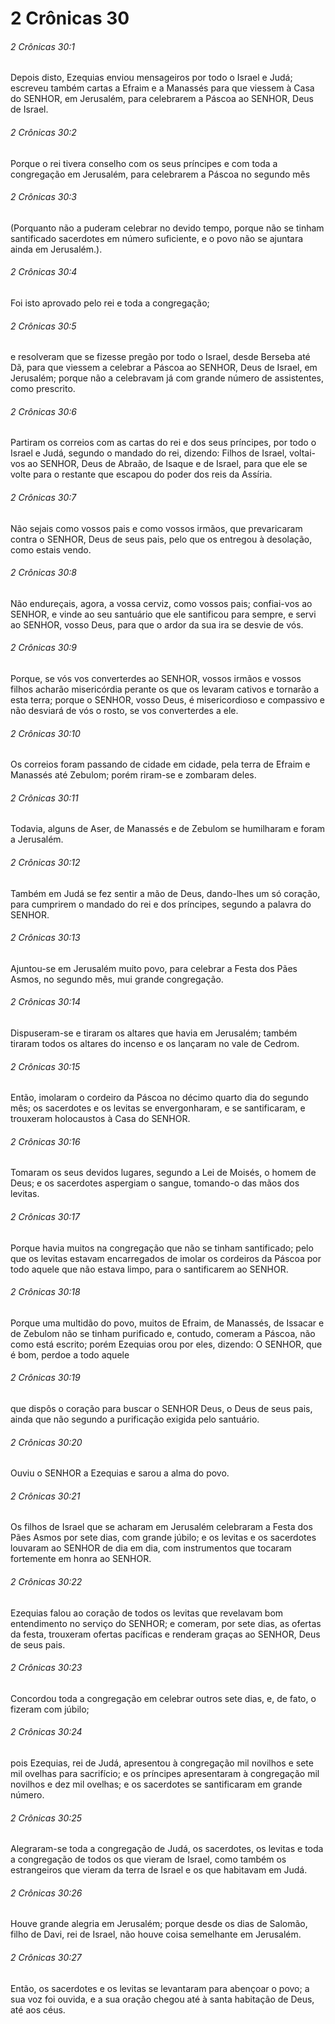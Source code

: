# 2 Crônicas 30

###### 2 Crônicas 30:1

Depois disto, Ezequias enviou mensageiros por todo o Israel e Judá; escreveu também cartas a Efraim e a Manassés para que viessem à Casa do SENHOR, em Jerusalém, para celebrarem a Páscoa ao SENHOR, Deus de Israel.

###### 2 Crônicas 30:2

Porque o rei tivera conselho com os seus príncipes e com toda a congregação em Jerusalém, para celebrarem a Páscoa no segundo mês

###### 2 Crônicas 30:3

(Porquanto não a puderam celebrar no devido tempo, porque não se tinham santificado sacerdotes em número suficiente, e o povo não se ajuntara ainda em Jerusalém.).

###### 2 Crônicas 30:4

Foi isto aprovado pelo rei e toda a congregação;

###### 2 Crônicas 30:5

e resolveram que se fizesse pregão por todo o Israel, desde Berseba até Dã, para que viessem a celebrar a Páscoa ao SENHOR, Deus de Israel, em Jerusalém; porque não a celebravam já com grande número de assistentes, como prescrito.

###### 2 Crônicas 30:6

Partiram os correios com as cartas do rei e dos seus príncipes, por todo o Israel e Judá, segundo o mandado do rei, dizendo: Filhos de Israel, voltai-vos ao SENHOR, Deus de Abraão, de Isaque e de Israel, para que ele se volte para o restante que escapou do poder dos reis da Assíria.

###### 2 Crônicas 30:7

Não sejais como vossos pais e como vossos irmãos, que prevaricaram contra o SENHOR, Deus de seus pais, pelo que os entregou à desolação, como estais vendo.

###### 2 Crônicas 30:8

Não endureçais, agora, a vossa cerviz, como vossos pais; confiai-vos ao SENHOR, e vinde ao seu santuário que ele santificou para sempre, e servi ao SENHOR, vosso Deus, para que o ardor da sua ira se desvie de vós.

###### 2 Crônicas 30:9

Porque, se vós vos converterdes ao SENHOR, vossos irmãos e vossos filhos acharão misericórdia perante os que os levaram cativos e tornarão a esta terra; porque o SENHOR, vosso Deus, é misericordioso e compassivo e não desviará de vós o rosto, se vos converterdes a ele.

###### 2 Crônicas 30:10

Os correios foram passando de cidade em cidade, pela terra de Efraim e Manassés até Zebulom; porém riram-se e zombaram deles.

###### 2 Crônicas 30:11

Todavia, alguns de Aser, de Manassés e de Zebulom se humilharam e foram a Jerusalém.

###### 2 Crônicas 30:12

Também em Judá se fez sentir a mão de Deus, dando-lhes um só coração, para cumprirem o mandado do rei e dos príncipes, segundo a palavra do SENHOR.

###### 2 Crônicas 30:13

Ajuntou-se em Jerusalém muito povo, para celebrar a Festa dos Pães Asmos, no segundo mês, mui grande congregação.

###### 2 Crônicas 30:14

Dispuseram-se e tiraram os altares que havia em Jerusalém; também tiraram todos os altares do incenso e os lançaram no vale de Cedrom.

###### 2 Crônicas 30:15

Então, imolaram o cordeiro da Páscoa no décimo quarto dia do segundo mês; os sacerdotes e os levitas se envergonharam, e se santificaram, e trouxeram holocaustos à Casa do SENHOR.

###### 2 Crônicas 30:16

Tomaram os seus devidos lugares, segundo a Lei de Moisés, o homem de Deus; e os sacerdotes aspergiam o sangue, tomando-o das mãos dos levitas.

###### 2 Crônicas 30:17

Porque havia muitos na congregação que não se tinham santificado; pelo que os levitas estavam encarregados de imolar os cordeiros da Páscoa por todo aquele que não estava limpo, para o santificarem ao SENHOR.

###### 2 Crônicas 30:18

Porque uma multidão do povo, muitos de Efraim, de Manassés, de Issacar e de Zebulom não se tinham purificado e, contudo, comeram a Páscoa, não como está escrito; porém Ezequias orou por eles, dizendo: O SENHOR, que é bom, perdoe a todo aquele

###### 2 Crônicas 30:19

que dispôs o coração para buscar o SENHOR Deus, o Deus de seus pais, ainda que não segundo a purificação exigida pelo santuário.

###### 2 Crônicas 30:20

Ouviu o SENHOR a Ezequias e sarou a alma do povo.

###### 2 Crônicas 30:21

Os filhos de Israel que se acharam em Jerusalém celebraram a Festa dos Pães Asmos por sete dias, com grande júbilo; e os levitas e os sacerdotes louvaram ao SENHOR de dia em dia, com instrumentos que tocaram fortemente em honra ao SENHOR.

###### 2 Crônicas 30:22

Ezequias falou ao coração de todos os levitas que revelavam bom entendimento no serviço do SENHOR; e comeram, por sete dias, as ofertas da festa, trouxeram ofertas pacíficas e renderam graças ao SENHOR, Deus de seus pais.

###### 2 Crônicas 30:23

Concordou toda a congregação em celebrar outros sete dias, e, de fato, o fizeram com júbilo;

###### 2 Crônicas 30:24

pois Ezequias, rei de Judá, apresentou à congregação mil novilhos e sete mil ovelhas para sacrifício; e os príncipes apresentaram à congregação mil novilhos e dez mil ovelhas; e os sacerdotes se santificaram em grande número.

###### 2 Crônicas 30:25

Alegraram-se toda a congregação de Judá, os sacerdotes, os levitas e toda a congregação de todos os que vieram de Israel, como também os estrangeiros que vieram da terra de Israel e os que habitavam em Judá.

###### 2 Crônicas 30:26

Houve grande alegria em Jerusalém; porque desde os dias de Salomão, filho de Davi, rei de Israel, não houve coisa semelhante em Jerusalém.

###### 2 Crônicas 30:27

Então, os sacerdotes e os levitas se levantaram para abençoar o povo; a sua voz foi ouvida, e a sua oração chegou até à santa habitação de Deus, até aos céus.

